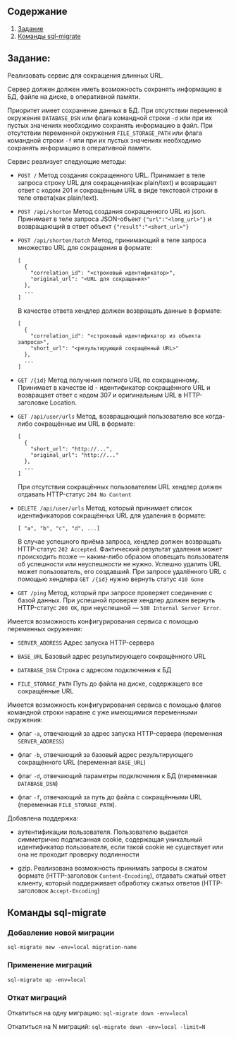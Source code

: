 ## Содержание

1. [Задание](#Задание)
1. [Команды sql-migrate](#sql-migrate)

## Задание: <a name="Задание"></a>

Реализовать сервис для сокращения длинных URL.

Сервер должен должен иметь возможность сохранять информацию в БД, файле на диске, в оперативной памяти.

Приоритет имеет сохранение данных в БД.
При отсутствии переменной окружения `DATABASE_DSN` или флага командной строки `-d` или при их пустых значениях необходимо сохранять информацию в файл.
При отсутствии переменной окружения `FILE_STORAGE_PATH` или флага командной строки `-f` или при их пустых значениях необходимо сохранять информацию в оперативной памяти.

Сервис реализует следующие методы:

- `POST /` Метод создания сокращенного URL. Принимает в теле запроса строку URL для сокращения(как plain/text) и возвращает ответ с кодом 201 и сокращённым URL в виде текстовой строки в теле ответа(как plain/text).


- `POST /api/shorten` Метод создания сокращенного URL из json. Принимает в теле запроса JSON-объект `{"url":"<long_url>"}` и возвращающий в ответ объект `{"result":"<short_url>"}`


- `POST /api/shorten/batch`  Метод, принимающий в теле запроса множество URL для сокращения в формате:
  ```
  [
    {
      "correlation_id": "<строковый идентификатор>",
      "original_url": "<URL для сокращения>"
    },
    ...
  ]
  ```
  
  В качестве ответа хендлер должен возвращать данные в формате:
  ```
  [
    {
      "correlation_id": "<строковый идентификатор из объекта запроса>",
      "short_url": "<результирующий сокращённый URL>"
    },
    ...
  ]  
  ```
  

- `GET /{id}` Метод получения полного URL по сокращенному. Принимает в качестве id - идентификатор сокращённого URL и возвращает ответ с кодом 307 и оригинальным URL в HTTP-заголовке Location.


- `GET /api/user/urls` Метод, возвращающий пользователю все когда-либо сокращённые им URL в формате:
  ```
  [
    {
      "short_url": "http://...",
      "original_url": "http://..."
    },
    ...
  ]
  ```
  При отсутствии сокращённых пользователем URL хендлер должен отдавать HTTP-статус `204 No Content`




- `DELETE /api/user/urls` Метод, который принимает список идентификаторов сокращённых URL для удаления в формате:
  ```
  [ "a", "b", "c", "d", ...]
  ```
  В случае успешного приёма запроса, хендлер должен возвращать HTTP-статус `202 Accepted`. Фактический результат удаления может происходить позже — каким-либо образом оповещать пользователя об успешности или неуспешности не нужно.
  Успешно удалить URL может пользователь, его создавший. При запросе удалённого URL с помощью хендлера `GET /{id}` нужно вернуть статус `410 Gone`


- `GET /ping` Метод, который при запросе проверяет соединение с базой данных. При успешной проверке хендлер должен вернуть HTTP-статус `200 OK`, при неуспешной — `500 Internal Server Error`.


Имеется возможность конфигурирования сервиса с помощью переменных окружения:

- `SERVER_ADDRESS` Адрес запуска HTTP-сервера

- `BASE_URL` Базовый адрес результирующего сокращённого URL

- `DATABASE_DSN` Строка с адресом подключения к БД

- `FILE_STORAGE_PATH` Путь до файла на диске, содержащего все сокращённые URL


Имеется возможность конфигурирования сервиса с помощью флагов командной строки наравне с уже имеющимися переменными окружения:

- флаг `-a`, отвечающий за адрес запуска HTTP-сервера (переменная `SERVER_ADDRESS`)

- флаг `-b`, отвечающий за базовый адрес результирующего сокращённого URL (переменная `BASE_URL`)

- флаг `-d`, отвечающий параметры подключения к БД (переменная `DATABASE_DSN`)

- флаг `-f`, отвечающий за путь до файла с сокращёнными URL (переменная `FILE_STORAGE_PATH`).


 

Добавлена поддержка:

- аутентификации пользователя. Пользователю выдается симметрично подписанная cookie, содержащая уникальный идентификатор пользователя, если такой cookie не существует или она не проходит проверку подлинности

- gzip. Реализована возможность принимать запросы в сжатом формате (HTTP-заголовок `Content-Encoding`), отдавать сжатый ответ клиенту, который поддерживает обработку сжатых ответов (HTTP-заголовок `Accept-Encoding`)


## Команды sql-migrate <a name="sql-migrate"></a>

### Добавление новой миграции

`sql-migrate new -env=local migration-name`

### Применение миграций

`sql-migrate up -env=local`

### Откат миграций

Откатиться на одну миграцию: `sql-migrate down -env=local`

Откатиться на N миграций: `sql-migrate down -env=local -limit=N`
